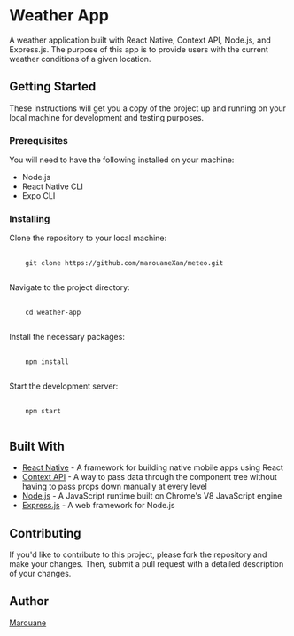 <h1>Weather App</h1>
<p>
    A weather application built with React Native, Context API, Node.js, and Express.js. The purpose of this app is to provide users with the current weather conditions of a given location.
</p>
<h2>Getting Started</h2>
<p>
    These instructions will get you a copy of the project up and running on your local machine for development and testing purposes.
</p>
<h3>Prerequisites</h3>
<p>
    You will need to have the following installed on your machine:
</p>
<ul>
    <li>Node.js</li>
    <li>React Native CLI</li>
    <li>Expo CLI</li>
</ul>
<h3>Installing</h3>
<p>
    Clone the repository to your local machine:
</p>
<pre>
    <code>
    git clone https://github.com/marouaneXan/meteo.git
    </code>
</pre>
<p>
    Navigate to the project directory:
</p>
<pre>
    <code>
    cd weather-app
    </code>
</pre>
<p>
    Install the necessary packages:
</p>
<pre>
    <code>
    npm install
    </code>
</pre>
<p>
    Start the development server:
</p>
<pre>
    <code>
    npm start
    </code>
</pre>
<h2>Built With</h2>
<ul>
    <li>
    <a href="https://facebook.github.io/react-native/">React Native</a> - A framework for building native mobile apps using React
    </li>
    <li>
    <a href="https://reactjs.org/docs/context.html">Context API</a> - A way to pass data through the component tree without having to pass props down manually at every level
    </li>
    <li>
    <a href="https://nodejs.org/en/">Node.js</a> - A JavaScript runtime built on Chrome's V8 JavaScript engine
    </li>
    <li>
    <a href="https://expressjs.com/">Express.js</a> - A web framework for Node.js
    </li>
</ul>
<h2>Contributing</h2>
<p>
    If you'd like to contribute to this project, please fork the repository and make your changes. Then, submit a pull request with a detailed description of your changes.
</p>
<h2>Author</h2>
<a href="https://github.com/marouaneXan">Marouane</a>